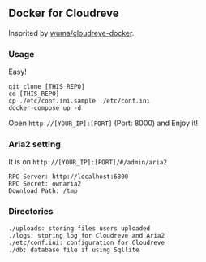 ## Docker for Cloudreve

Insprited by [wuma/cloudreve-docker](https://gitee.com/wuma/cloudreve-docker).

### Usage

Easy!

```
git clone [THIS_REPO]
cd [THIS_REPO]
cp ./etc/conf.ini.sample ./etc/conf.ini
docker-compose up -d
```

Open `http://[YOUR_IP]:[PORT]` (Port: 8000) and Enjoy it!

### Aria2 setting

It is on `http://[YOUR_IP]:[PORT]/#/admin/aria2`


```
RPC Server: http://localhost:6800
RPC Secret: ownaria2
Download Path: /tmp
```

### Directories

```
./uploads: storing files users uploaded
./logs: storing log for Cloudreve and Aria2
./etc/conf.ini: configuration for Cloudreve
./db: database file if using Sqllite
```
